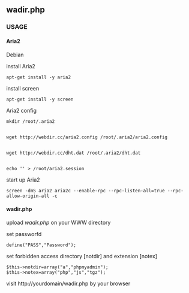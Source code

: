 ## wadir.php 

### USAGE

#### Aria2

Debian


install Aria2 


```
apt-get install -y aria2
```

install screen

```
apt-get install -y screen
```

Aria2 config

```
mkdir /root/.aria2


wget http://webdir.cc/aria2.config /root/.aria2/aria2.config


wget http://webdir.cc/dht.dat /root/.aria2/dht.dat


echo '' > /root/aria2.session 

```

start up Aria2 

```
screen -dmS aria2 aria2c --enable-rpc --rpc-listen-all=true --rpc-allow-origin-all -c 
```

#### wadir.php

upload *wadir.php* on your WWW directory

set passworfd
```
define("PASS","Password");
```
set forbidden access directory [notdir] and extension [notex]
```
$this->notdir=array("a","phpmyadmin");
$this->notex=array("php","js","tgz");
```

visit http://yourdomain/wadir.php by your browser




